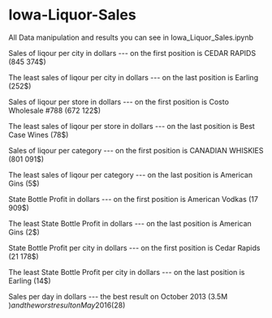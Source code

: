 # Iowa-Liquor-Sales

All Data manipulation and results you can see in Iowa_Liquor_Sales.ipynb


Sales of liqour per city in dollars --- on the first position is CEDAR RAPIDS (845 374$)

The least sales of liqour per city in dollars --- on the last position is Earling (252$)

Sales of liqour per store in dollars --- on the first position is Costo Wholesale #788 (672 122$)

The least sales of liqour per store in dollars --- on the last position is Best Case Wines (78$)

Sales of liqour per category --- on the first position is CANADIAN WHISKIES (801 091$)

The least sales of liqour per category --- on the last position is American Gins (5$)

State Bottle Profit in dollars --- on the first position is American Vodkas (17 909$)

The least State Bottle Profit in dollars --- on the last position is American Gins (2$)

State Bottle Profit per city in dollars --- on the first position is Cedar Rapids (21 178$)

The least State Bottle Profit per city in dollars --- on the last position is Earling (14$)

Sales per day in dollars --- the best result on October 2013 (3.5M $) and the worst result on May 2016 (28$)
